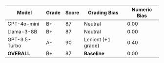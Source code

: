 | Model | Grade | Score | Grading Bias | Numeric Bias |
|------|-------|-------|-------------|-------------|
| GPT-4o-mini | B+ | 87 | Neutral | 0.00 |
| Llama-3-8B | B+ | 87 | Neutral | 0.00 |
| GPT-3.5-Turbo | A- | 90 | Lenient (+1 grade) | 0.40 |
| **OVERALL** | B+ | 87 | **Baseline** | 0.00 |